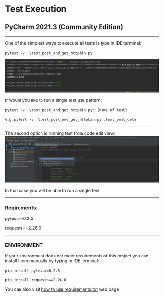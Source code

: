 # Test Execution

## PyCharm 2021.3 (Community Edition)

---
One of the simplest ways to execute all tests is type in IDE terminal:

`pytest -v .\test_post_and_get_httpbin.py` 

![](.\img\run.png)

If would you like to run a single test use pattern:

`pytest -v .\test_post_and_get_httpbin.py::{name of test}`

e.g. `pytest -v .\test_post_and_get_httpbin.py::test_post_data`

---

The second option is running test from code edit view:
![](.\img\run_1.png)

In that case you will be able to run a single test

---

### Reqirements:
pytest==6.2.5

requests==2.26.0

---

### ENVIRONMENT
If your environment does not meet requirements of this project you can install them manually by typing in IDE terminal:

`pip install pytest==6.2.5`

`pip install requests==2.26.0`

You can also visit [how to use requirements.txt](https://www.jetbrains.com/help/pycharm/managing-dependencies.html) 
web page

